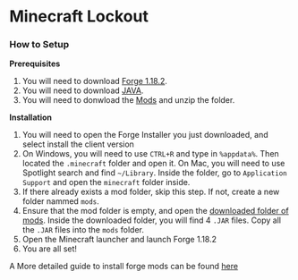 # Minecraft Lockout

### How to Setup

**Prerequisites**
1. You will need to download [Forge 1.18.2](https://files.minecraftforge.net/net/minecraftforge/forge/).
2. You will need to download [JAVA](https://www.oracle.com/java/technologies/downloads/).
3. You will need to donwload the [Mods](https://drive.google.com/drive/folders/1_D1uynMXBJxF8qOsiM-la8RXmz_uKxNu?usp=sharing) and unzip the folder.


**Installation**
1. You will need to open the Forge Installer you just downloaded, and select install the client version
2. On Windows, you will need to use `CTRL+R` and type in `%appdata%`. Then located the `.minecraft` folder and open it. On Mac, you will need to use Spotlight search and find `~/Library`. Inside the folder, go to `Application Support` and open the `minecraft` folder inside.
3. If there already exists a mod folder, skip this step. If not, create a new folder nammed `mods`.
4. Ensure that the mod folder is empty, and open the [downloaded folder of mods](https://drive.google.com/drive/folders/1_D1uynMXBJxF8qOsiM-la8RXmz_uKxNu?usp=sharing). Inside the downloaded folder, you will find 4 `.JAR` files. Copy all the `.JAR` files into the  `mods` folder.
5. Open the Minecraft launcher and launch Forge 1.18.2
6. You are all set!

A More detailed guide to install forge mods can be found [here](https://www.youtube.com/watch?v=fx2L0vYowKc)